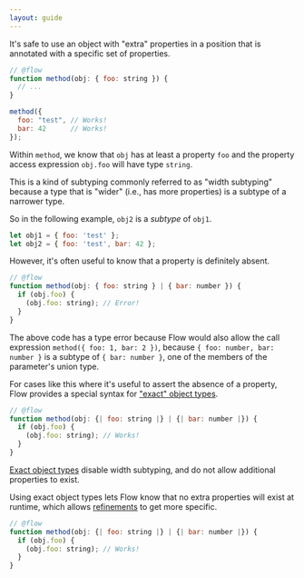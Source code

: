 ```yaml
---
layout: guide
---
```


It's safe to use an object with "extra" properties in a position that is
annotated with a specific set of properties.

```js
// @flow
function method(obj: { foo: string }) {
  // ...
}

method({
  foo: "test", // Works!
  bar: 42      // Works!
});
```

Within `method`, we know that `obj` has at least a property `foo` and the
property access expression `obj.foo` will have type `string`.

This is a kind of subtyping commonly referred to as "width subtyping" because 
a type that is "wider" (i.e., has more properties) is a subtype of a
narrower type.

So in the following example, `obj2` is a _subtype_ of `obj1`.

```js
let obj1 = { foo: 'test' };
let obj2 = { foo: 'test', bar: 42 };
```

However, it's often useful to know that a property is definitely absent.

```js
// @flow
function method(obj: { foo: string } | { bar: number }) {
  if (obj.foo) {
    (obj.foo: string); // Error!
  }
}
```

The above code has a type error because Flow would also allow the call
expression `method({ foo: 1, bar: 2 })`, because `{ foo: number, bar: number }`
is a subtype of `{ bar: number }`, one of the members of the parameter's union
type.

For cases like this where it's useful to assert the absence of a property,
Flow provides a special syntax for
["exact" object types](../../types/objects/#toc-exact-object-types).

```js
// @flow
function method(obj: {| foo: string |} | {| bar: number |}) {
  if (obj.foo) {
    (obj.foo: string); // Works!
  }
}
```

[Exact object types](../../types/objects/#toc-exact-object-types) disable width
subtyping, and do not allow additional properties to exist.

Using exact object types lets Flow know that no extra properties will exist at
runtime, which allows [refinements](../refinements/) to get more specific.

```js
// @flow
function method(obj: {| foo: string |} | {| bar: number |}) {
  if (obj.foo) {
    (obj.foo: string); // Works!
  }
}
```
